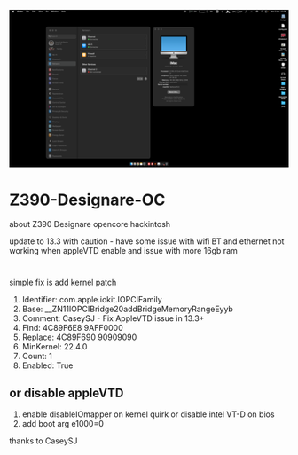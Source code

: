 ![alt text](https://github.com/cupecups/Z390-Designare-OC/blob/main/13.png)

# Z390-Designare-OC
about Z390 Designare opencore hackintosh

update to 13.3 with caution - have some issue with wifi BT and ethernet not working when appleVTD enable and issue with more 16gb ram
#
simple fix is add kernel patch 
1. Identifier: com.apple.iokit.IOPCIFamily
2. Base: __ZN11IOPCIBridge20addBridgeMemoryRangeEyyb
3. Comment: CaseySJ - Fix AppleVTD issue in 13.3+
4. Find: 4C89F6E8 9AFF0000
5. Replace: 4C89F690 90909090
6. MinKernel: 22.4.0
7. Count: 1
8. Enabled: True
## or disable appleVTD
1. enable disableIOmapper on kernel quirk or disable intel VT-D on bios
2. add boot arg e1000=0


thanks to CaseySJ

